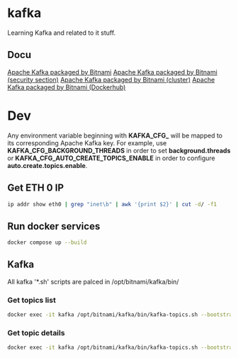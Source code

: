 # kafka
Learning Kafka and related to it stuff.

## Docu
[Apache Kafka packaged by Bitnami](https://github.com/bitnami/containers/tree/main/bitnami/kafka#apache-kafka-packaged-by-bitnami)
[Apache Kafka packaged by Bitnami (security section)](https://github.com/bitnami/containers/tree/main/bitnami/kafka#security)
[Apache Kafka packaged by Bitnami (cluster)](https://github.com/bitnami/containers/tree/main/bitnami/kafka#setting-up-a-apache-kafka-cluster)
[Apache Kafka packaged by Bitnami (Dockerhub)](https://hub.docker.com/r/bitnami/kafka)

# Dev
Any environment variable beginning with **KAFKA_CFG_** will be mapped to its corresponding Apache Kafka key. For example, use **KAFKA_CFG_BACKGROUND_THREADS** in order to set **background.threads** or **KAFKA_CFG_AUTO_CREATE_TOPICS_ENABLE** in order to configure **auto.create.topics.enable**.

## Get ETH 0 IP
```bash
ip addr show eth0 | grep "inet\b" | awk '{print $2}' | cut -d/ -f1
```

## Run docker services
```bash
docker compose up --build
```

## Kafka
All kafka '*.sh' scripts are palced in /opt/bitnami/kafka/bin/
### Get topics list
```bash
docker exec -it kafka /opt/bitnami/kafka/bin/kafka-topics.sh --bootstrap-server=localhost:9092 --list
```
### Get topic details
```bash
docker exec -it kafka /opt/bitnami/kafka/bin/kafka-topics.sh --bootstrap-server=localhost:9092 --describe --topic test-topic
```